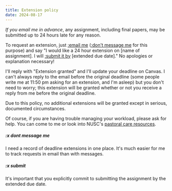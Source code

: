 ```yaml
---
title: Extension policy
date: 2024-08-17
---
```


_If you email me in advance_, any assignment, including final papers, may be submitted up to 24 hours late for any reason.

To request an extension, just [:email me](/course-ntw2029/course-info/tech-guidelines/#course-email) ([:don't message me](#x-dontmessageme) for this purpose) and say "I would like a 24 hour extension on [name of assignment]. I will [:submit it by](#x-submit) [extended due date]." No apologies or explanation necessary!

I'll reply with "Extension granted" and I'll update your deadline on Canvas. I can't always reply to the email before the original deadline (some people write me at 11:50 pm asking for an extension, and I'm asleep) but you don't need to worry; this extension will be granted whether or not you receive a reply from me before the original deadline.

Due to this policy, no additional extensions will be granted except in serious, documented circumstances.

Of course, if you are having trouble managing your workload, please ask for help. You can come to me or look into NUSC's [pastoral care resources](tinyurl.com/nuscpastoralcare).

##### :x dont message me

I need a record of deadline extensions in one place. It's much easier for me to track requests in email than with messages.

##### :x submit

It's important that you explicitly commit to submitting the assignment by the extended due date.
